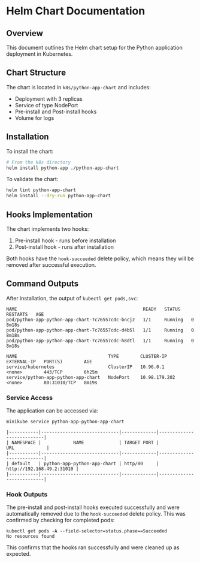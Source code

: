 # Helm Chart Documentation

## Overview
This document outlines the Helm chart setup for the Python application deployment in Kubernetes.

## Chart Structure
The chart is located in `k8s/python-app-chart` and includes:
- Deployment with 3 replicas
- Service of type NodePort
- Pre-install and Post-install hooks
- Volume for logs

## Installation

To install the chart:

```bash
# From the k8s directory
helm install python-app ./python-app-chart
```

To validate the chart:

```bash
helm lint python-app-chart
helm install --dry-run python-app-chart
```

## Hooks Implementation

The chart implements two hooks:
1. Pre-install hook - runs before installation
2. Post-install hook - runs after installation

Both hooks have the `hook-succeeded` delete policy, which means they will be removed after successful execution.

## Command Outputs

After installation, the output of `kubectl get pods,svc`:

```
NAME                                               READY   STATUS    RESTARTS   AGE
pod/python-app-python-app-chart-7c76557cdc-bncjz   1/1     Running   0          8m18s
pod/python-app-python-app-chart-7c76557cdc-d4b5l   1/1     Running   0          8m18s
pod/python-app-python-app-chart-7c76557cdc-h8dtl   1/1     Running   0          8m18s

NAME                                  TYPE        CLUSTER-IP      EXTERNAL-IP   PORT(S)        AGE
service/kubernetes                    ClusterIP   10.96.0.1       <none>        443/TCP        6h25m
service/python-app-python-app-chart   NodePort    10.98.179.202   <none>        80:31010/TCP   8m19s
```

### Service Access

The application can be accessed via:

```
minikube service python-app-python-app-chart

|-----------|-----------------------------|-------------|---------------------------|
| NAMESPACE |            NAME             | TARGET PORT |            URL            |
|-----------|-----------------------------|-------------|---------------------------|
| default   | python-app-python-app-chart | http/80     | http://192.168.49.2:31010 |
|-----------|-----------------------------|-------------|---------------------------|
```

### Hook Outputs

The pre-install and post-install hooks executed successfully and were automatically removed due to the `hook-succeeded` delete policy. This was confirmed by checking for completed pods:

```
kubectl get pods -A --field-selector=status.phase==Succeeded
No resources found
```

This confirms that the hooks ran successfully and were cleaned up as expected. 